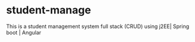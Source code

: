 # student-manage
This is a student management system full stack (CRUD) using j2EE| Spring boot | Angular
